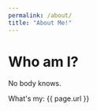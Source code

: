 ```yaml
---
permalink: /about/
title: "About Me!"
---
```


# Who am I?

No body knows.

What's my: {{ page.url }}
